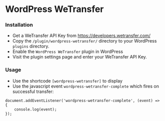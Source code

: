# WordPress WeTransfer

### Installation
- Get a WeTransfer API Key from https://developers.wetransfer.com/
- Copy the `/plugin/wordpress-wetransfer/` directory to your WordPress `plugins` directory.
- Enable the `WordPress WeTransfer` plugin in WordPress
- Visit the plugin settings page and enter your WeTransfer API Key.

### Usage
- Use the shortcode `[wordpress-wetransfer]` to display
- Use the javascript event `wordpress-wetransfer-complete` which fires on successful transfer:

```
document.addEventListener('wordpress-wetransfer-complete', (event) => {
    console.log(event);
});
```
